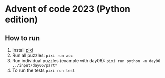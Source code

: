 # Advent of code 2023 (Python edition)

## How to run

1. Install [pixi](https://github.com/prefix-dev/pixi)
2. Run all puzzles: `pixi run aoc`
3. Run individual puzzles (example with day06): `pixi run python -m day06 ../input/day06/part*`
4. To run the tests `pixi run test`
